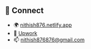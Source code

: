 ## 📡 Connect

* 🌍 [nithish876.netlify.app](https://nithish876.netlify.app)
* 💼 [Upwork](https://www.upwork.com/freelancers/~019a296596dd84eb01)
* 📫 [nithish876876@gmail.com](mailto:nithish876876@gmail.com)

